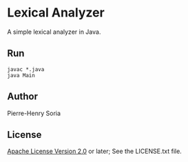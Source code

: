 # Lexical Analyzer

A simple lexical analyzer in Java.


## Run

    javac *.java
    java Main


## Author 

Pierre-Henry Soria


## License

[Apache License Version 2.0](http://www.apache.org/licenses/LICENSE-2.0.txt) or later; See the LICENSE.txt file. 
